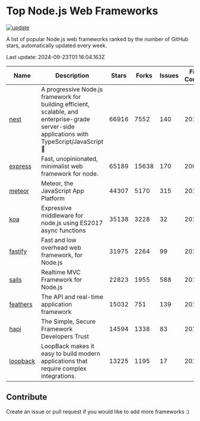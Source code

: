# Top Node.js Web Frameworks

[![update](https://github.com/sunnysid3up/nodejs-web-frameworks/actions/workflows/update.yml/badge.svg)](https://github.com/sunnysid3up/nodejs-web-frameworks/actions/workflows/update.yml)

A list of popular Node.js web frameworks ranked by the number of GitHub stars, automatically updated every week.

Last update: 2024-09-23T01:16:04.163Z

| Name          | Description          | Stars                     | Forks          | Issues               | First Commit        | Last Commit         | Language          |
|---------------|----------------------|---------------------------|----------------|----------------------|---------------------|---------------------|-------------------|
| [nest](https://github.com/nestjs/nest) | A progressive Node.js framework for building efficient, scalable, and enterprise-grade server-side applications with TypeScript/JavaScript 🚀 | 66916 | 7552 | 140 | 2017 | 2024-09-22 | TS |
| [express](https://github.com/expressjs/express) | Fast, unopinionated, minimalist web framework for node. | 65189 | 15638 | 170 | 2009 | 2024-09-22 | JS |
| [meteor](https://github.com/meteor/meteor) | Meteor, the JavaScript App Platform | 44307 | 5170 | 315 | 2012 | 2024-09-22 | JS |
| [koa](https://github.com/koajs/koa) | Expressive middleware for node.js using ES2017 async functions | 35138 | 3228 | 32 | 2013 | 2024-09-22 | JS |
| [fastify](https://github.com/fastify/fastify) | Fast and low overhead web framework, for Node.js | 31975 | 2264 | 99 | 2016 | 2024-09-22 | JS |
| [sails](https://github.com/balderdashy/sails) | Realtime MVC Framework for Node.js | 22823 | 1955 | 588 | 2012 | 2024-09-20 | JS |
| [feathers](https://github.com/feathersjs/feathers) | The API and real-time application framework | 15032 | 751 | 139 | 2011 | 2024-09-20 | TS |
| [hapi](https://github.com/hapijs/hapi) | The Simple, Secure Framework Developers Trust | 14594 | 1338 | 83 | 2011 | 2024-09-22 | JS |
| [loopback](https://github.com/strongloop/loopback) | LoopBack makes it easy to build modern applications that require complex integrations. | 13225 | 1195 | 17 | 2013 | 2024-09-19 | JS |

## Contribute 

Create an issue or pull request if you would like to add more frameworks :)